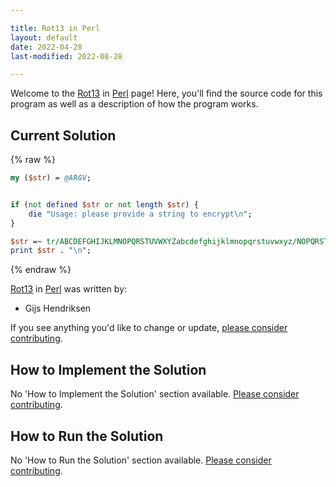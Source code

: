 ```yaml
---

title: Rot13 in Perl
layout: default
date: 2022-04-28
last-modified: 2022-08-28

---
```


Welcome to the [Rot13](https://sampleprograms.io/projects/rot13) in [Perl](https://sampleprograms.io/languages/perl) page! Here, you'll find the source code for this program as well as a description of how the program works.

## Current Solution

{% raw %}

```perl
my ($str) = @ARGV;


if (not defined $str or not length $str) {
    die "Usage: please provide a string to encrypt\n";
}

$str =~ tr/ABCDEFGHIJKLMNOPQRSTUVWXYZabcdefghijklmnopqrstuvwxyz/NOPQRSTUVWXYZABCDEFGHIJKLMnopqrstuvwxyzabcdefghijklm/;
print $str . "\n";
```

{% endraw %}

[Rot13](https://sampleprograms.io/projects/rot13) in [Perl](https://sampleprograms.io/languages/perl) was written by:

- Gijs Hendriksen

If you see anything you'd like to change or update, [please consider contributing](https://github.com/TheRenegadeCoder/sample-programs).

## How to Implement the Solution

No 'How to Implement the Solution' section available. [Please consider contributing](https://github.com/TheRenegadeCoder/sample-programs-website).

## How to Run the Solution

No 'How to Run the Solution' section available. [Please consider contributing](https://github.com/TheRenegadeCoder/sample-programs-website).